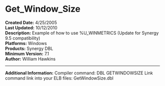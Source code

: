 # Get_Window_Size<br />
**Created Date:** 4/25/2005<br />
**Last Updated:** 10/12/2010<br />
**Description:** Example of how to use %U_WINMETRICS (Update for Synergy 9.5 compatibility)<br />
**Platforms:** Windows<br />
**Products:** Synergy DBL<br />
**Minimum Version:** 7.1<br />
**Author:** William Hawkins
<hr>

**Additional Information:**
Compiler command: DBL GETWINDOWSIZE
Link command link into your ELB
files: GetWindowSize.dbl
